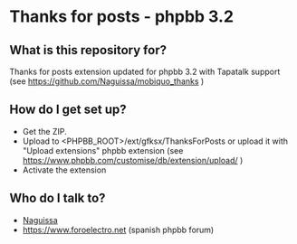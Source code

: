 # Thanks for posts - phpbb 3.2

## What is this repository for? ##

Thanks for posts extension updated for phpbb 3.2 with Tapatalk support (see https://github.com/Naguissa/mobiquo_thanks )


## How do I get set up? ##

 * Get the ZIP.
 * Upload to <PHPBB_ROOT>/ext/gfksx/ThanksForPosts or upload it with "Upload extensions" phpbb extension (see https://www.phpbb.com/customise/db/extension/upload/ )
 * Activate the extension


## Who do I talk to? ##

 * [Naguissa](https://github.com/Naguissa)
 * https://www.foroelectro.net (spanish phpbb forum)
